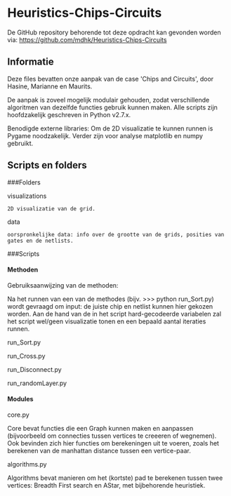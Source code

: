 # Heuristics-Chips-Circuits
De GitHub repository behorende tot deze opdracht kan gevonden worden via: https://github.com/mdhk/Heuristics-Chips-Circuits 

## Informatie

Deze files bevatten onze aanpak van de case 'Chips and Circuits', door Hasine, Marianne en Maurits.

De aanpak is zoveel mogelijk modulair gehouden, zodat verschillende algoritmen van dezelfde functies gebruik kunnen maken.
Alle scripts zijn hoofdzakelijk geschreven in Python v2.7.x.

Benodigde externe libraries:
Om de 2D visualizatie te kunnen runnen is Pygame noodzakelijk.
Verder zijn voor analyse matplotlib en numpy gebruikt.

## Scripts en folders

###Folders

visualizations

    2D visualizatie van de grid.

data

    oorspronkelijke data: info over de grootte van de grids, posities van gates en de netlists.

###Scripts

#### Methoden

Gebruiksaanwijzing van de methoden:

Na het runnen van een van de methodes (bijv. >>> python run_Sort.py) wordt gevraagd om input: de juiste chip en netlist kunnen hier gekozen worden. 
Aan de hand van de in het script hard-gecodeerde variabelen zal het script wel/geen visualizatie tonen en een bepaald aantal iteraties runnen.

run_Sort.py

run_Cross.py

run_Disconnect.py

run_randomLayer.py

#### Modules

core.py

Core bevat functies die een Graph kunnen maken en aanpassen (bijvoorbeeld om connecties tussen vertices te creeeren of wegnemen). Ook bevinden zich hier functies om berekeningen uit te voeren, zoals het berekenen van de manhattan distance tussen een vertice-paar.

algorithms.py

Algorithms bevat manieren om het (kortste) pad te berekenen tussen twee vertices: Breadth First search en AStar, met bijbehorende heuristiek.
